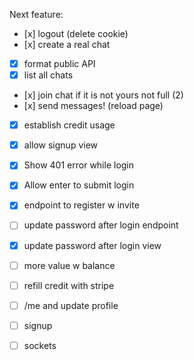 Next feature:

- [x] logout (delete cookie)
- [x] create a real chat
- [x] format public API
- [x] list all chats
- [x] join chat if it is not yours not full (2)
- [x] send messages! (reload page)
- [x] establish credit usage
- [x] allow signup view

- [x] Show 401 error while login
- [x] Allow enter to submit login
- [x] endpoint to register w invite
- [ ] update password after login endpoint
- [x] update password after login view
- [ ] more value w balance
- [ ] refill credit with stripe
- [ ] /me and update profile
- [ ] signup
- [ ] sockets
